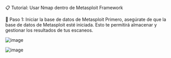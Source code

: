 📋 Tutorial: Usar Nmap dentro de Metasploit Framework

🔧 Paso 1: Iniciar la base de datos de Metasploit
Primero, asegúrate de que la base de datos de Metasploit esté iniciada. Esto te permitirá almacenar y gestionar los resultados de tus escaneos.

![image](https://github.com/user-attachments/assets/d65efbe2-02ed-4479-8dc0-c45c1b9721a8)

![image](https://github.com/user-attachments/assets/5a76c454-7382-4306-9c3e-eb228398d4a1)



